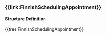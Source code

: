 ### {{link:FinnishSchedulingAppointment}} 

#### Structure Definition

{{tree:FinnishSchedulingAppointment}}





